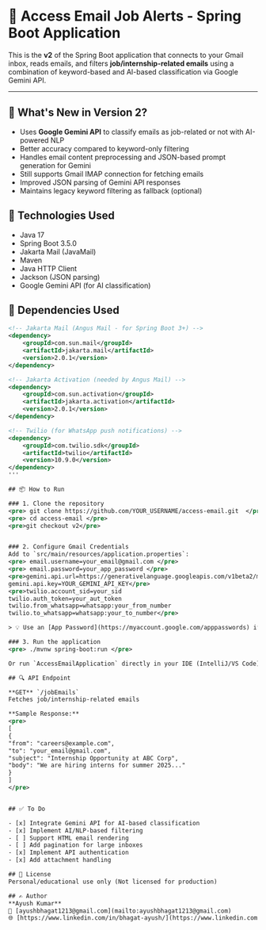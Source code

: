 # 📧 Access Email Job Alerts - Spring Boot Application

This is the **v2** of the Spring Boot application that connects to your Gmail inbox, reads emails, and filters **job/internship-related emails** using a combination of keyword-based and AI-based classification via Google Gemini API.

---

## 🚀 What's New in Version 2?

- Uses **Google Gemini API** to classify emails as job-related or not with AI-powered NLP  
- Better accuracy compared to keyword-only filtering  
- Handles email content preprocessing and JSON-based prompt generation for Gemini  
- Still supports Gmail IMAP connection for fetching emails  
- Improved JSON parsing of Gemini API responses  
- Maintains legacy keyword filtering as fallback (optional)  

## 🔧 Technologies Used

- Java 17  
- Spring Boot 3.5.0  
- Jakarta Mail (JavaMail)  
- Maven  
- Java HTTP Client  
- Jackson (JSON parsing)  
- Google Gemini API (for AI classification)

## 🔧 Dependencies Used

```xml
<!-- Jakarta Mail (Angus Mail - for Spring Boot 3+) -->
<dependency>
    <groupId>com.sun.mail</groupId>
    <artifactId>jakarta.mail</artifactId>
    <version>2.0.1</version>
</dependency>

<!-- Jakarta Activation (needed by Angus Mail) -->
<dependency>
    <groupId>com.sun.activation</groupId>
    <artifactId>jakarta.activation</artifactId>
    <version>2.0.1</version>
</dependency>

<!-- Twilio (for WhatsApp push notifications) -->
<dependency>
    <groupId>com.twilio.sdk</groupId>
    <artifactId>twilio</artifactId>
    <version>10.9.0</version>
</dependency>
'''

## 📦 How to Run

### 1. Clone the repository
<pre> git clone https://github.com/YOUR_USERNAME/access-email.git  </pre>
<pre> cd access-email </pre>
<pre>git checkout v2</pre>


### 2. Configure Gmail Credentials
Add to `src/main/resources/application.properties`:
<pre> email.username=your_email@gmail.com </pre>
<pre> email.password=your_app_password </pre>
<pre>gemini.api.url=https://generativelanguage.googleapis.com/v1beta2/models/gemini-2.0-flash:generateMessage
gemini.api.key=YOUR_GEMINI_API_KEY</pre>
<pre>twilio.account_sid=your_sid
twilio.auth_token=your_aut_token
twilio.from_whatsapp=whatsapp:your_from_number
twilio.to_whatsapp=whatsapp:your_to_number</pre>

> 💡 Use an [App Password](https://myaccount.google.com/apppasswords) if 2FA is enabled

### 3. Run the application
<pre> ./mvnw spring-boot:run </pre>

Or run `AccessEmailApplication` directly in your IDE (IntelliJ/VS Code).

## 🔍 API Endpoint

**GET** `/jobEmails`  
Fetches job/internship-related emails

**Sample Response:**
<pre>
[
{
"from": "careers@example.com",
"to": "your_email@gmail.com",
"subject": "Internship Opportunity at ABC Corp",
"body": "We are hiring interns for summer 2025..."
}
]
</pre>


## ✅ To Do

- [x] Integrate Gemini API for AI-based classification
- [x] Implement AI/NLP-based filtering
- [ ] Support HTML email rendering
- [ ] Add pagination for large inboxes
- [x] Implement API authentication
- [x] Add attachment handling

## 📄 License  
Personal/educational use only (Not licensed for production)

## ✍️ Author  
**Ayush Kumar**  
📧 [ayushbhagat1213@gmail.com](mailto:ayushbhagat1213@gmail.com)
🌐 [https://www.linkedin.com/in/bhagat-ayush/](https://www.linkedin.com/in/bhagat-ayush/)
